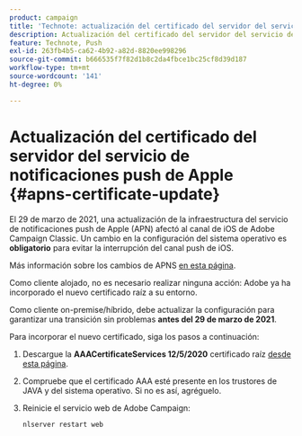 ```yaml
---
product: campaign
title: 'Technote: actualización del certificado del servidor del servicio de notificaciones push de Apple'
description: Actualización del certificado del servidor del servicio de notificaciones push de Apple
feature: Technote, Push
exl-id: 263fb4b5-ca62-4b92-a82d-8820ee998296
source-git-commit: b666535f7f82d1b8c2da4fbce1bc25cf8d39d187
workflow-type: tm+mt
source-wordcount: '141'
ht-degree: 0%

---
```


# Actualización del certificado del servidor del servicio de notificaciones push de Apple {#apns-certificate-update}



El 29 de marzo de 2021, una actualización de la infraestructura del servicio de notificaciones push de Apple (APN) afectó al canal de iOS de Adobe Campaign Classic. Un cambio en la configuración del sistema operativo es **obligatorio** para evitar la interrupción del canal push de iOS.

Más información sobre los cambios de APNS [en esta página](https://developer.apple.com/news/?id=7gx0a2lp).

Como cliente alojado, no es necesario realizar ninguna acción: Adobe ya ha incorporado el nuevo certificado raíz a su entorno.

Como cliente on-premise/híbrido, debe actualizar la configuración para garantizar una transición sin problemas **antes del 29 de marzo de 2021**.

Para incorporar el nuevo certificado, siga los pasos a continuación:

1. Descargue la **AAACertificateServices 12/5/2020** certificado raíz [desde esta página](https://support.sectigo.com/Com_KnowledgeDetailPage?Id=kA03l00000117cL).

1. Compruebe que el certificado AAA esté presente en los trustores de JAVA y del sistema operativo. Si no es así, agréguelo.

1. Reinicie el servicio web de Adobe Campaign:

   ```
   nlserver restart web
   ```
